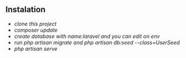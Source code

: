 

## Instalation
- *clone this project*
- *composer update*
- *create database with name:laravel and you can edit on env*
- *run php artisan migrate and php artisan db:seed --class=UserSeed*
- *php artisan serve*

